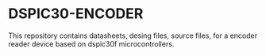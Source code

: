 # DSPIC30-ENCODER
This repository contains datasheets, desing files, source files, for a encoder reader device based on dspic30f microcontrollers.
